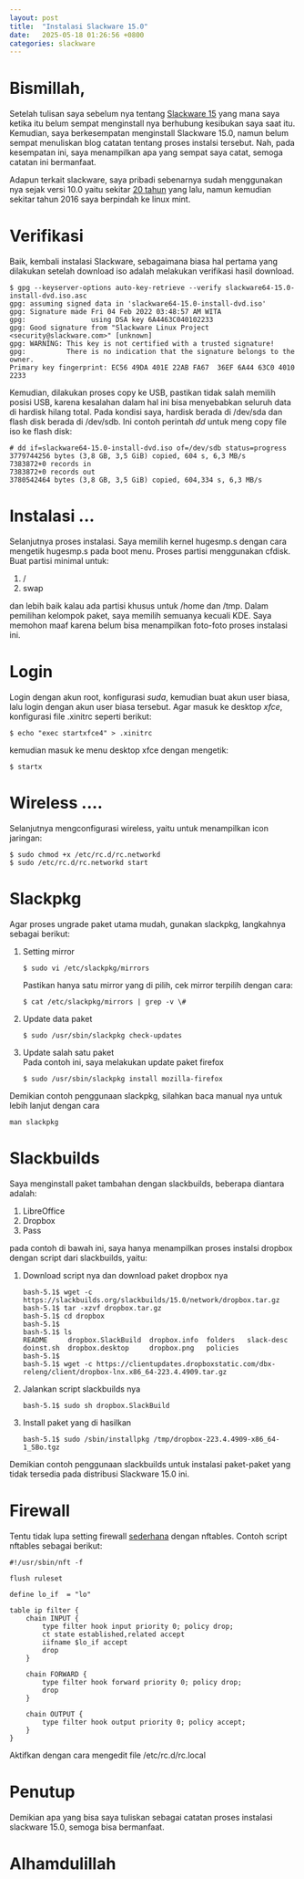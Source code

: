 ```yaml
---
layout: post
title:  "Instalasi Slackware 15.0"
date:   2025-05-18 01:26:56 +0800
categories: slackware
---
```


# Bismillah,

Setelah tulisan saya sebelum nya tentang [Slackware 15](http://muntaza.github.io/linux/2022/05/07/slackware-15-0.html) yang mana
saya ketika itu belum sempat menginstall nya berhubung kesibukan saya saat itu. Kemudian, saya berkesempatan menginstall
Slackware 15.0, namun belum sempat menuliskan blog catatan tentang proses instalsi tersebut. Nah, pada kesempatan ini, saya 
menampilkan apa yang sempat saya catat, semoga catatan ini bermanfaat.

Adapun terkait slackware, saya pribadi sebenarnya sudah menggunakan nya sejak versi 10.0 yaitu sekitar
[20 tahun](https://www.mail-archive.com/tanya-jawab@linux.or.id/msg24560.html) yang lalu, 
namun kemudian sekitar tahun 2016 saya berpindah ke linux mint.

# Verifikasi 

Baik, kembali instalasi Slackware, sebagaimana biasa hal pertama yang dilakukan setelah download iso adalah
melakukan verifikasi hasil download.

```text
$ gpg --keyserver-options auto-key-retrieve --verify slackware64-15.0-install-dvd.iso.asc 
gpg: assuming signed data in 'slackware64-15.0-install-dvd.iso'
gpg: Signature made Fri 04 Feb 2022 03:48:57 AM WITA
gpg:                using DSA key 6A4463C040102233
gpg: Good signature from "Slackware Linux Project <security@slackware.com>" [unknown]
gpg: WARNING: This key is not certified with a trusted signature!
gpg:          There is no indication that the signature belongs to the owner.
Primary key fingerprint: EC56 49DA 401E 22AB FA67  36EF 6A44 63C0 4010 2233
```

Kemudian, dilakukan proses copy ke USB, pastikan tidak salah memilih posisi USB, karena kesalahan 
dalam hal ini bisa menyebabkan seluruh data di hardisk hilang total. Pada kondisi saya, hardisk berada
di /dev/sda dan flash disk berada di /dev/sdb. Ini contoh perintah *dd* untuk meng copy file iso
ke flash disk:

```text
# dd if=slackware64-15.0-install-dvd.iso of=/dev/sdb status=progress
3779744256 bytes (3,8 GB, 3,5 GiB) copied, 604 s, 6,3 MB/s 
7383872+0 records in
7383872+0 records out
3780542464 bytes (3,8 GB, 3,5 GiB) copied, 604,334 s, 6,3 MB/s
```

# Instalasi ...

Selanjutnya proses instalasi. Saya memilih kernel hugesmp.s dengan cara mengetik hugesmp.s pada
boot menu. Proses partisi menggunakan cfdisk. Buat partisi minimal untuk:
1. /
2. swap

dan lebih baik kalau ada partisi khusus untuk /home dan /tmp. Dalam pemilihan kelompok paket, saya 
memilih semuanya kecuali KDE. Saya memohon maaf karena belum bisa menampilkan foto-foto proses instalasi
ini.

# Login

Login dengan akun root, konfigurasi *suda*, kemudian buat akun user biasa, lalu login dengan akun user biasa tersebut.
Agar masuk ke desktop *xfce*, konfigurasi file .xinitrc seperti berikut:

```text
$ echo "exec startxfce4" > .xinitrc
```

kemudian masuk ke menu desktop xfce dengan mengetik:

```text
$ startx 
```

# Wireless ....

Selanjutnya mengconfigurasi wireless, yaitu untuk menampilkan icon jaringan:

```text
$ sudo chmod +x /etc/rc.d/rc.networkd
$ sudo /etc/rc.d/rc.networkd start 
```

# Slackpkg

Agar proses ungrade paket utama mudah, gunakan slackpkg, langkahnya sebagai berikut:
1. Setting mirror  
    ```text
    $ sudo vi /etc/slackpkg/mirrors
    ```
    Pastikan hanya satu mirror yang di pilih, cek mirror terpilih dengan cara:
    ```text
    $ cat /etc/slackpkg/mirrors | grep -v \#
    ```

2. Update data paket      
    ```text
    $ sudo /usr/sbin/slackpkg check-updates
    ```

3. Update salah satu paket    
    Pada contoh ini, saya melakukan update paket firefox
    ```text
    $ sudo /usr/sbin/slackpkg install mozilla-firefox
    ```

Demikian contoh penggunaan slackpkg, silahkan baca manual nya untuk lebih lanjut dengan cara
```text
man slackpkg
```

# Slackbuilds

Saya menginstall paket tambahan dengan slackbuilds, beberapa diantara adalah:
1. LibreOffice 
2. Dropbox
3. Pass

pada contoh di bawah ini, saya hanya menampilkan proses instalsi dropbox dengan script dari slackbuilds, yaitu:
1. Download script nya dan download paket dropbox nya
    ```text
    bash-5.1$ wget -c https://slackbuilds.org/slackbuilds/15.0/network/dropbox.tar.gz
    bash-5.1$ tar -xzvf dropbox.tar.gz
    bash-5.1$ cd dropbox
    bash-5.1$ 
    bash-5.1$ ls
    README	   dropbox.SlackBuild  dropbox.info  folders   slack-desc
    doinst.sh  dropbox.desktop     dropbox.png   policies
    bash-5.1$ 
    bash-5.1$ wget -c https://clientupdates.dropboxstatic.com/dbx-releng/client/dropbox-lnx.x86_64-223.4.4909.tar.gz
    ```

2. Jalankan script slackbuilds nya
    ```text
    bash-5.1$ sudo sh dropbox.SlackBuild
    ```

3. Install paket yang di hasilkan
    ```text
    bash-5.1$ sudo /sbin/installpkg /tmp/dropbox-223.4.4909-x86_64-1_SBo.tgz
    ```

Demikian contoh penggunaan slackbuilds untuk instalasi paket-paket yang tidak tersedia pada distribusi Slackware 15.0 ini.

# Firewall

Tentu tidak lupa setting firewall [sederhana](http://muntaza.github.io/nftables/2019/12/15/nftables-01.html) dengan nftables. 
Contoh script nftables sebagai berikut:

```text
#!/usr/sbin/nft -f

flush ruleset

define lo_if  = "lo"

table ip filter {
	chain INPUT {
		type filter hook input priority 0; policy drop;
		ct state established,related accept
		iifname $lo_if accept
		drop
	}

	chain FORWARD {
		type filter hook forward priority 0; policy drop;
		drop
	}

	chain OUTPUT {
		type filter hook output priority 0; policy accept;
	}
}
```

Aktifkan dengan cara mengedit file /etc/rc.d/rc.local

# Penutup

Demikian apa yang bisa saya tuliskan sebagai catatan proses instalasi slackware 15.0, semoga bisa bermanfaat.

# Alhamdulillah
